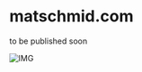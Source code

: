 matschmid.com
=============================

to be published soon

![IMG](http://i.imgur.com/KMM2vPA.png)
